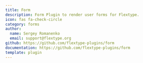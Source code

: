 ```yaml
---
title: Form
description: Form Plugin to render user forms for Flextype.
icon: fas fa-check-circle
category: forms
author:
  name: Sergey Romanenko
  email: support@flextype.org
github: https://github.com/flextype-plugins/form
documentation: https://github.com/flextype-plugins/form
template: plugin
---
```


